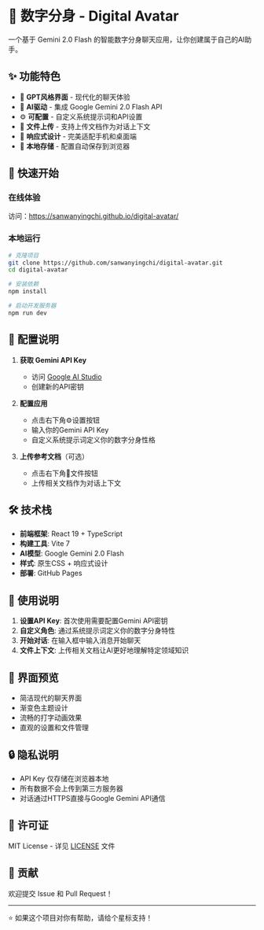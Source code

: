 # 🤖 数字分身 - Digital Avatar

一个基于 Gemini 2.0 Flash 的智能数字分身聊天应用，让你创建属于自己的AI助手。

## ✨ 功能特色

- 🎯 **GPT风格界面** - 现代化的聊天体验
- 🤖 **AI驱动** - 集成 Google Gemini 2.0 Flash API
- ⚙️ **可配置** - 自定义系统提示词和API设置
- 📁 **文件上传** - 支持上传文档作为对话上下文
- 📱 **响应式设计** - 完美适配手机和桌面端
- 💾 **本地存储** - 配置自动保存到浏览器

## 🚀 快速开始

### 在线体验
访问：https://sanwanyingchi.github.io/digital-avatar/

### 本地运行
```bash
# 克隆项目
git clone https://github.com/sanwanyingchi/digital-avatar.git
cd digital-avatar

# 安装依赖
npm install

# 启动开发服务器
npm run dev
```

## 🔧 配置说明

1. **获取 Gemini API Key**
   - 访问 [Google AI Studio](https://ai.google.dev/)
   - 创建新的API密钥

2. **配置应用**
   - 点击右下角⚙️设置按钮
   - 输入你的Gemini API Key
   - 自定义系统提示词定义你的数字分身性格

3. **上传参考文档**（可选）
   - 点击右下角📁文件按钮
   - 上传相关文档作为对话上下文

## 🛠️ 技术栈

- **前端框架**: React 19 + TypeScript
- **构建工具**: Vite 7
- **AI模型**: Google Gemini 2.0 Flash
- **样式**: 原生CSS + 响应式设计
- **部署**: GitHub Pages

## 📝 使用说明

1. **设置API Key**: 首次使用需要配置Gemini API密钥
2. **自定义角色**: 通过系统提示词定义你的数字分身特性
3. **开始对话**: 在输入框中输入消息开始聊天
4. **文件上下文**: 上传相关文档让AI更好地理解特定领域知识

## 🎨 界面预览

- 简洁现代的聊天界面
- 渐变色主题设计
- 流畅的打字动画效果
- 直观的设置和文件管理

## 🔒 隐私说明

- API Key 仅存储在浏览器本地
- 所有数据不会上传到第三方服务器
- 对话通过HTTPS直接与Google Gemini API通信

## 📄 许可证

MIT License - 详见 [LICENSE](LICENSE) 文件

## 🤝 贡献

欢迎提交 Issue 和 Pull Request！

---

⭐ 如果这个项目对你有帮助，请给个星标支持！
